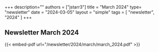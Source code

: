 +++
description=""
authors = ["jstarr3"]
title = "March 2024"
type= "newsletter"
date = "2024-03-05"
layout = "simple"
tags = [
"newsletter",
"2024"
]
+++

## Newsletter March 2024

{{< embed-pdf url="/newsletter/2024/march/march_2024.pdf" >}}

